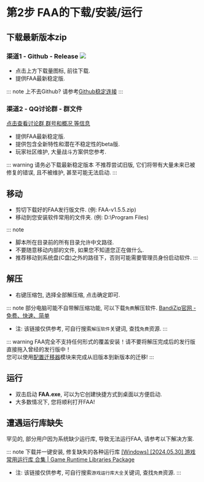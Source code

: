 # 第2步 FAA的下载/安装/运行

## 下载最新版本zip

### 渠道1 - Github - Release [![](https://img.shields.io/github/downloads/StareAbyss/FoodsVsMiceAutoAssistant/total?color=4e4c97)](https://github.com/StareAbyss/FoodsVsMiceAutoAssistant/releases)
* 点击上方下载量图标, 前往下载.  
* 提供FAA最新稳定版.

::: note 上不去Github? 请参考[Github稳定连接](../other/watt_toolkit.md)
::: 

### 渠道2 - QQ讨论群 - 群文件
[点击查看讨论群 群号和概况 等信息](../other/contacts.md)
* 提供FAA最新稳定版. 
* 提供包含全新特性和潜在不稳定性的beta版. 
* 玩家社区维护, 大量战斗方案供您参考.

::: warning 请务必下载最新稳定版本
不推荐尝试旧版, 它们将带有大量未来已被修复的错误, 且不被维护, 甚至可能无法启动.
::: 

## 移动

* 剪切下载好的FAA发行版文件. (例: FAA-v1.5.5.zip)
* 移动到您安装软件常用的文件夹. (例: D:\Program Files\)

::: note 
* 脚本所在目录前的所有目录允许中文路径.
* 不要随意移动内部的文件, 如果您不知道您正在做什么.
* 推荐移动到系统盘(C盘)之外的路径下，否则可能需要管理员身份启动软件.
::: 

## 解压 

* 右键压缩包, 选择全部解压缩, 点击确定即可.

::: note 部分电脑可能不自带解压缩功能, 可以下载`免费`解压软件.
[BandiZip官网 - 免费、快速、简单](https://www.bandisoft.com/bandizip/)
* 注: 该链接仅供参考, 可自行搜索`解压软件`关键词, 查找`免费`资源.
::: 

::: warning 
FAA完全不支持任何形式的覆盖安装！请不要将解压完成后的发行版直接拖入曾经的发行版中！   
您可以使用[配置迁移器]()模块来完成从旧版本到新版本的迁移!
::: 

## 运行

* 双击启动 **FAA.exe**, 可以为它创建快捷方式到桌面以方便启动.
* 大多数情况下, 您将顺利打开FAA!

## 遭遇运行库缺失

罕见的, 部分用户因为系统缺少运行库, 导致无法运行FAA, 请参考以下解决方案.  

::: note 下载并一键安装, 修复缺失的各种运行库
[[Windows] [2024.05.30] 游戏常用运行库 合集 | Game Runtime Libraries Package](https://www.52pojie.cn/thread-1916914-1-1.html)  
* 注: 该链接仅供参考, 可自行搜索`游戏运行库大全`关键词, 查找`免费`资源.
::: 